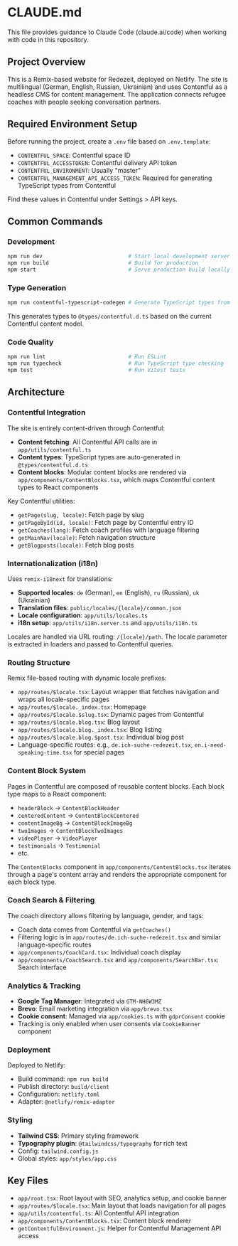 # CLAUDE.md

This file provides guidance to Claude Code (claude.ai/code) when working with code in this repository.

## Project Overview

This is a Remix-based website for Redezeit, deployed on Netlify. The site is multilingual (German, English, Russian, Ukrainian) and uses Contentful as a headless CMS for content management. The application connects refugee coaches with people seeking conversation partners.

## Required Environment Setup

Before running the project, create a `.env` file based on `.env.template`:

- `CONTENTFUL_SPACE`: Contentful space ID
- `CONTENTFUL_ACCESSTOKEN`: Contentful delivery API token
- `CONTENTFUL_ENVIRONMENT`: Usually "master"
- `CONTENTFUL_MANAGEMENT_API_ACCESS_TOKEN`: Required for generating TypeScript types from Contentful

Find these values in Contentful under Settings > API keys.

## Common Commands

### Development
```bash
npm run dev                           # Start local development server
npm run build                         # Build for production
npm start                             # Serve production build locally (via Netlify)
```

### Type Generation
```bash
npm run contentful-typescript-codegen # Generate TypeScript types from Contentful schema
```

This generates types to `@types/contentful.d.ts` based on the current Contentful content model.

### Code Quality
```bash
npm run lint                          # Run ESLint
npm run typecheck                     # Run TypeScript type checking
npm test                              # Run Vitest tests
```

## Architecture

### Contentful Integration

The site is entirely content-driven through Contentful:

- **Content fetching**: All Contentful API calls are in `app/utils/contentful.ts`
- **Content types**: TypeScript types are auto-generated in `@types/contentful.d.ts`
- **Content blocks**: Modular content blocks are rendered via `app/components/ContentBlocks.tsx`, which maps Contentful content types to React components

Key Contentful utilities:
- `getPage(slug, locale)`: Fetch page by slug
- `getPageById(id, locale)`: Fetch page by Contentful entry ID
- `getCoaches(lang)`: Fetch coach profiles with language filtering
- `getMainNav(locale)`: Fetch navigation structure
- `getBlogposts(locale)`: Fetch blog posts

### Internationalization (i18n)

Uses `remix-i18next` for translations:

- **Supported locales**: `de` (German), `en` (English), `ru` (Russian), `uk` (Ukrainian)
- **Translation files**: `public/locales/{locale}/common.json`
- **Locale configuration**: `app/utils/locales.ts`
- **i18n setup**: `app/utils/i18n.server.ts` and `app/utils/i18n.ts`

Locales are handled via URL routing: `/{locale}/path`. The locale parameter is extracted in loaders and passed to Contentful queries.

### Routing Structure

Remix file-based routing with dynamic locale prefixes:

- `app/routes/$locale.tsx`: Layout wrapper that fetches navigation and wraps all locale-specific pages
- `app/routes/$locale._index.tsx`: Homepage
- `app/routes/$locale.$slug.tsx`: Dynamic pages from Contentful
- `app/routes/$locale.blog.tsx`: Blog layout
- `app/routes/$locale.blog._index.tsx`: Blog listing
- `app/routes/$locale.blog.$post.tsx`: Individual blog post
- Language-specific routes: e.g., `de.ich-suche-redezeit.tsx`, `en.i-need-speaking-time.tsx` for special pages

### Content Block System

Pages in Contentful are composed of reusable content blocks. Each block type maps to a React component:

- `headerBlock` → `ContentBlockHeader`
- `centeredContent` → `ContentBlockCentered`
- `contentImageBg` → `ContentBlockImageBg`
- `twoImages` → `ContentBlockTwoImages`
- `videoPlayer` → `VideoPlayer`
- `testimonials` → `Testimonial`
- etc.

The `ContentBlocks` component in `app/components/ContentBlocks.tsx` iterates through a page's content array and renders the appropriate component for each block type.

### Coach Search & Filtering

The coach directory allows filtering by language, gender, and tags:

- Coach data comes from Contentful via `getCoaches()`
- Filtering logic is in `app/routes/de.ich-suche-redezeit.tsx` and similar language-specific routes
- `app/components/CoachCard.tsx`: Individual coach display
- `app/components/CoachSearch.tsx` and `app/components/SearchBar.tsx`: Search interface

### Analytics & Tracking

- **Google Tag Manager**: Integrated via `GTM-NH6W3MZ`
- **Brevo**: Email marketing integration via `app/brevo.tsx`
- **Cookie consent**: Managed via `app/cookies.ts` with `gdprConsent` cookie
- Tracking is only enabled when user consents via `CookieBanner` component

### Deployment

Deployed to Netlify:

- Build command: `npm run build`
- Publish directory: `build/client`
- Configuration: `netlify.toml`
- Adapter: `@netlify/remix-adapter`

### Styling

- **Tailwind CSS**: Primary styling framework
- **Typography plugin**: `@tailwindcss/typography` for rich text
- Config: `tailwind.config.js`
- Global styles: `app/styles/app.css`

## Key Files

- `app/root.tsx`: Root layout with SEO, analytics setup, and cookie banner
- `app/routes/$locale.tsx`: Main layout that loads navigation for all pages
- `app/utils/contentful.ts`: All Contentful API integration
- `app/components/ContentBlocks.tsx`: Content block renderer
- `getContentfulEnvironment.js`: Helper for Contentful Management API access
